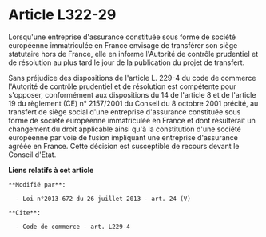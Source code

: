 # Article L322-29

Lorsqu'une entreprise d'assurance constituée sous forme de société européenne immatriculée en France envisage de transférer
son siège statutaire hors de France, elle en informe l'Autorité de contrôle prudentiel et de résolution au plus tard le jour
de la publication du projet de transfert. 

Sans préjudice des dispositions de l'article L. 229-4 du code de commerce l'Autorité de contrôle prudentiel et de résolution
est compétente pour s'opposer, conformément aux dispositions du 14 de l'article 8 et de l'article 19 du règlement (CE) n°
2157/2001 du Conseil du 8 octobre 2001 précité, au transfert de siège social d'une entreprise d'assurance constituée sous
forme de société européenne immatriculée en France et dont résulterait un changement du droit applicable ainsi qu'à la
constitution d'une société européenne par voie de fusion impliquant une entreprise d'assurance agréée en France. Cette
décision est susceptible de recours devant le Conseil d'Etat.

**Liens relatifs à cet article**

	**Modifié par**:

	  - Loi n°2013-672 du 26 juillet 2013 - art. 24 (V)

	**Cite**:

	  - Code de commerce - art. L229-4
